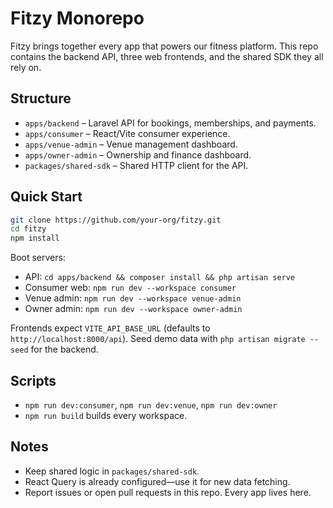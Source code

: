# Fitzy Monorepo

Fitzy brings together every app that powers our fitness platform. This repo contains the backend API, three web frontends, and the shared SDK they all rely on.

## Structure
- `apps/backend` – Laravel API for bookings, memberships, and payments.
- `apps/consumer` – React/Vite consumer experience.
- `apps/venue-admin` – Venue management dashboard.
- `apps/owner-admin` – Ownership and finance dashboard.
- `packages/shared-sdk` – Shared HTTP client for the API.

## Quick Start
```bash
git clone https://github.com/your-org/fitzy.git
cd fitzy
npm install
```

Boot servers:
- API: `cd apps/backend && composer install && php artisan serve`
- Consumer web: `npm run dev --workspace consumer`
- Venue admin: `npm run dev --workspace venue-admin`
- Owner admin: `npm run dev --workspace owner-admin`

Frontends expect `VITE_API_BASE_URL` (defaults to `http://localhost:8000/api`). Seed demo data with `php artisan migrate --seed` for the backend.

## Scripts
- `npm run dev:consumer`, `npm run dev:venue`, `npm run dev:owner`
- `npm run build` builds every workspace.

## Notes
- Keep shared logic in `packages/shared-sdk`.
- React Query is already configured—use it for new data fetching.
- Report issues or open pull requests in this repo. Every app lives here.
